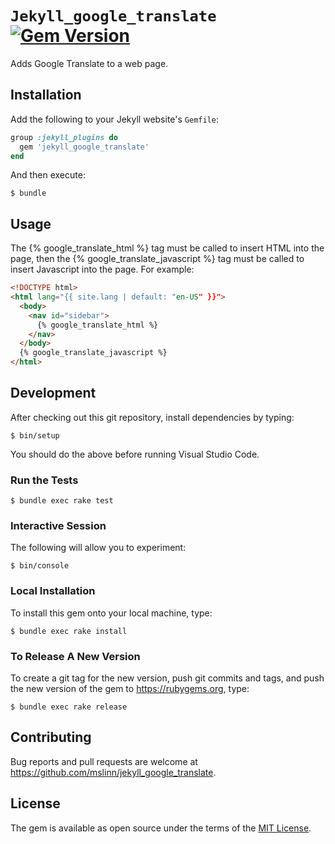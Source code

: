 # `Jekyll_google_translate` [![Gem Version](https://badge.fury.io/rb/jekyll_google_translate.svg)](https://badge.fury.io/rb/jekyll_google_translate)

Adds Google Translate to a web page.


## Installation

Add the following to your Jekyll website's `Gemfile`:

```ruby
group :jekyll_plugins do
  gem 'jekyll_google_translate'
end
```

And then execute:

```shell
$ bundle
```


## Usage

The {% google_translate_html %} tag must be called to insert HTML into the page,
then the {% google_translate_javascript %} tag must be called to insert Javascript into the page.
For example:

```html
<!DOCTYPE html>
<html lang="{{ site.lang | default: "en-US" }}">
  <body>
    <nav id="sidebar">
      {% google_translate_html %}
    </nav>
  </body>
  {% google_translate_javascript %}
</html>
```


## Development

After checking out this git repository, install dependencies by typing:

```shell
$ bin/setup
```

You should do the above before running Visual Studio Code.


### Run the Tests

```shell
$ bundle exec rake test
```


### Interactive Session

The following will allow you to experiment:

```shell
$ bin/console
```


### Local Installation

To install this gem onto your local machine, type:

```shell
$ bundle exec rake install
```


### To Release A New Version

To create a git tag for the new version, push git commits and tags,
and push the new version of the gem to https://rubygems.org, type:

```shell
$ bundle exec rake release
```


## Contributing

Bug reports and pull requests are welcome at https://github.com/mslinn/jekyll_google_translate.


## License

The gem is available as open source under the terms of the [MIT License](https://opensource.org/licenses/MIT).
